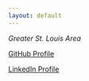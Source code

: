```yaml
---
layout: default
---
```

_Greater_ _St._ _Louis_ _Area_


[GitHub Profile](http://github.com/bjanish/)

[LinkedIn Profile](http://www.linkedin.com/in/bjanish/)


